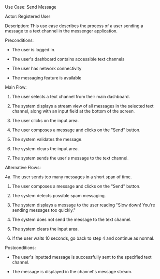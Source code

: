 Use Case: Send Message

Actor: Registered User

Description: This use case describes the process of a user sending a
message to a text channel in the messenger application.

Preconditions:

-   The user is logged in.

-   The user's dashboard contains accessible text channels

-   The user has network connectivity

-   The messaging feature is available

Main Flow:

1.  The user selects a text channel from their main dashboard.

2.  The system displays a stream view of all messages in the selected
    text channel, along with an input field at the bottom of the screen.

3.  The user clicks on the input area.

4.  The user composes a message and clicks on the "Send" button.

5.  The system validates the message.

6.  The system clears the input area.

7.  The system sends the user's message to the text channel.

Alternative Flows:

4a. The user sends too many messages in a short span of time.

1.  The user composes a message and clicks on the "Send" button.

2.  The system detects possible spam messaging.

3.  The system displays a message to the user reading "Slow down! You're
    sending messages too quickly."

4.  The system does not send the message to the text channel.

5.  The system clears the input area.

6.  If the user waits 10 seconds, go back to step 4 and continue as
    normal.

Postconditions:

-   The user's inputted message is successfully sent to the specified
    text channel.

-   The message is displayed in the channel's message stream.
